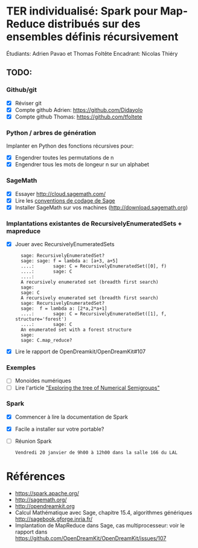 # TER individualisé: Spark pour Map-Reduce distribués sur des ensembles définis récursivement

Étudiants: Adrien Pavao et Thomas Foltête
Encadrant: Nicolas Thiéry

## TODO:

### Github/git

- [X] Réviser git
- [X] Compte github Adrien: https://github.com/Didayolo
- [X] Compte github Thomas: https://github.com/tfoltete

### Python / arbres de génération

Implanter en Python des fonctions récursives pour:

- [x] Engendrer toutes les permutations de n
- [x] Engendrer tous les mots de longeur n sur un alphabet

### SageMath

- [x] Essayer http://cloud.sagemath.com/
- [x] Lire les [conventions de codage de Sage](http://doc.sagemath.org/html/en/developer/#writing-code-for-sage)
- [x] Installer SageMath sur vos machines (http://download.sagemath.org)

### Implantations existantes de RecursivelyEnumeratedSets + mapreduce

- [x] Jouer avec RecursivelyEnumeratedSets

        sage: RecursivelyEnumeratedSet?
        sage: sage: f = lambda a: [a+3, a+5]
        ....:       sage: C = RecursivelyEnumeratedSet([0], f)
        ....:       sage: C
        ....: 
        A recursively enumerated set (breadth first search)
        sage: 
        sage: C
        A recursively enumerated set (breadth first search)
        sage: RecursivelyEnumeratedSet?
        sage:  f = lambda a: [2*a,2*a+1]
        ....:       sage: C = RecursivelyEnumeratedSet([1], f, structure='forest')
        ....:       sage: C
        An enumerated set with a forest structure
        sage: 
        sage: C.map_reduce?

- [x] Lire le rapport de OpenDreamkit/OpenDreamKit#107

### Exemples

- [ ] Monoides numériques
- [ ] Lire l'article ["Exploring the tree of Numerical Semigroups"](https://arxiv.org/find/all/1/all:+AND+Hivert+Fromentin/0/1/0/all/0/1)

### Spark

- [x] Commencer à lire la documentation de Spark
- [X] Facile a installer sur votre portable?
- [ ] Réunion Spark

      Vendredi 20 janvier de 9h00 à 12h00 dans la salle 166 du LAL

# Références

- https://spark.apache.org/
- http://sagemath.org/
- http://opendreamkit.org
- Calcul Mathématique avec Sage, chapitre 15.4, algorithmes génériques  http://sagebook.gforge.inria.fr/
- Implantation de MapReduce dans Sage, cas multiprocesseur: voir le rapport dans https://github.com/OpenDreamKit/OpenDreamKit/issues/107
